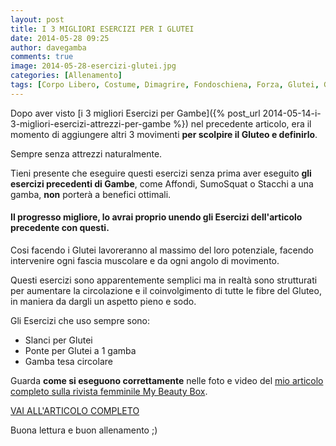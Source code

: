 ```yaml
---
layout: post
title: I 3 MIGLIORI ESERCIZI PER I GLUTEI
date: 2014-05-28 09:25
author: davegamba
comments: true
image: 2014-05-28-esercizi-glutei.jpg
categories: [Allenamento]
tags: [Corpo Libero, Costume, Dimagrire, Fondoschiena, Forza, Glutei, Gluteo, Sedere, Sodo, Tanga, Tonica, Tonico]
---
```


Dopo aver visto [i 3 migliori Esercizi per Gambe]({% post_url 2014-05-14-i-3-migliori-esercizi-attrezzi-per-gambe %}) nel precedente articolo, era il momento di aggiungere altri 3 movimenti **per scolpire il Gluteo e definirlo**.

Sempre senza attrezzi naturalmente.

Tieni presente che eseguire questi esercizi senza prima aver eseguito **gli esercizi precedenti di Gambe**, come Affondi, SumoSquat o Stacchi a una gamba, **non** porterà a benefici ottimali.

#### Il progresso migliore, lo avrai proprio unendo gli Esercizi dell'articolo precedente con questi.

Cosi facendo i Glutei lavoreranno al massimo del loro potenziale, facendo intervenire ogni fascia muscolare e da ogni angolo di movimento.

Questi esercizi sono apparentemente semplici ma in realtà sono strutturati per aumentare la circolazione e il coinvolgimento di tutte le fibre del Gluteo, in maniera da dargli un aspetto pieno e sodo.

Gli Esercizi che uso sempre sono:

- Slanci per Glutei
- Ponte per Glutei a 1 gamba
- Gamba tesa circolare

Guarda **come si eseguono correttamente** nelle foto e video del [mio articolo completo sulla rivista femminile My Beauty Box](http://www.mybeautymag.it/i-3-migliori-esercizi-per-i-glutei/).

[VAI ALL'ARTICOLO COMPLETO](http://www.mybeautymag.it/i-3-migliori-esercizi-per-i-glutei/)

Buona lettura e buon allenamento ;)